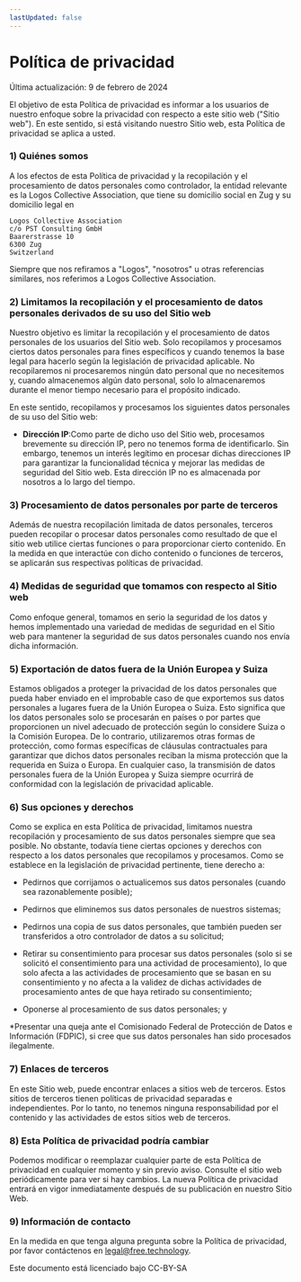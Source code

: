 ```yaml
---
lastUpdated: false
---
```

# Política de privacidad

Última actualización: 9 de febrero de 2024

El objetivo de esta Política de privacidad es informar a los usuarios de nuestro enfoque sobre la privacidad con respecto a este sitio web ("Sitio web"). En este sentido, si está visitando nuestro Sitio web, esta Política de privacidad se aplica a usted.

### 1) Quiénes somos

A los efectos de esta Política de privacidad y la recopilación y el procesamiento de datos personales como controlador, la entidad relevante es la Logos Collective Association, que tiene su domicilio social en Zug y su domicilio legal en

```
Logos Collective Association
c/o PST Consulting GmbH
Baarerstrasse 10
6300 Zug
Switzerland
```

Siempre que nos refiramos a "Logos", "nosotros" u otras referencias similares, nos referimos a Logos Collective Association.

### 2) Limitamos la recopilación y el procesamiento de datos personales derivados de su uso del Sitio web

Nuestro objetivo es limitar la recopilación y el procesamiento de datos personales de los usuarios del Sitio web. Solo recopilamos y procesamos ciertos datos personales para fines específicos y cuando tenemos la base legal para hacerlo según la legislación de privacidad aplicable. No recopilaremos ni procesaremos ningún dato personal que no necesitemos y, cuando almacenemos algún dato personal, solo lo almacenaremos durante el menor tiempo necesario para el propósito indicado.

En este sentido, recopilamos y procesamos los siguientes datos personales de su uso del Sitio web:

* **Dirección IP**:Como parte de dicho uso del Sitio web, procesamos brevemente su dirección IP, pero no tenemos forma de identificarlo. Sin embargo, tenemos un interés legítimo en procesar dichas direcciones IP para garantizar la funcionalidad técnica y mejorar las medidas de seguridad del Sitio web. Esta dirección IP no es almacenada por nosotros a lo largo del tiempo.

### 3) Procesamiento de datos personales por parte de terceros

Además de nuestra recopilación limitada de datos personales, terceros pueden recopilar o procesar datos personales como resultado de que el sitio web utilice ciertas funciones o para proporcionar cierto contenido. En la medida en que interactúe con dicho contenido o funciones de terceros, se aplicarán sus respectivas políticas de privacidad.

### 4) Medidas de seguridad que tomamos con respecto al Sitio web

Como enfoque general, tomamos en serio la seguridad de los datos y hemos implementado una variedad de medidas de seguridad en el Sitio web para mantener la seguridad de sus datos personales cuando nos envía dicha información.

### 5) Exportación de datos fuera de la Unión Europea y Suiza

Estamos obligados a proteger la privacidad de los datos personales que pueda haber enviado en el improbable caso de que exportemos sus datos personales a lugares fuera de la Unión Europea o Suiza. Esto significa que los datos personales solo se procesarán en países o por partes que proporcionen un nivel adecuado de protección según lo considere Suiza o la Comisión Europea. De lo contrario, utilizaremos otras formas de protección, como formas específicas de cláusulas contractuales para garantizar que dichos datos personales reciban la misma protección que la requerida en Suiza o Europa. En cualquier caso, la transmisión de datos personales fuera de la Unión Europea y Suiza siempre ocurrirá de conformidad con la legislación de privacidad aplicable.

### 6) Sus opciones y derechos

Como se explica en esta Política de privacidad, limitamos nuestra recopilación y procesamiento de sus datos personales siempre que sea posible. No obstante, todavía tiene ciertas opciones y derechos con respecto a los datos personales que recopilamos y procesamos. Como se establece en la legislación de privacidad pertinente, tiene derecho a:

* Pedirnos que corrijamos o actualicemos sus datos personales (cuando sea razonablemente posible);
  
* Pedirnos que eliminemos sus datos personales de nuestros sistemas;
  
* Pedirnos una copia de sus datos personales, que también pueden ser transferidos a otro controlador de datos a su solicitud;
 
* Retirar su consentimiento para procesar sus datos personales (solo si se solicitó el consentimiento para una actividad de procesamiento), lo que solo afecta a las actividades de procesamiento que se basan en su consentimiento y no afecta a la validez de dichas actividades de procesamiento antes de que haya retirado su consentimiento;
  
* Oponerse al procesamiento de sus datos personales; y
  
*Presentar una queja ante el Comisionado Federal de Protección de Datos e Información (FDPIC), si cree que sus datos personales han sido procesados ilegalmente.

### 7) Enlaces de terceros

En este Sitio web, puede encontrar enlaces a sitios web de terceros. Estos sitios de terceros tienen políticas de privacidad separadas e independientes. Por lo tanto, no tenemos ninguna responsabilidad por el contenido y las actividades de estos sitios web de terceros.

### 8) Esta Política de privacidad podría cambiar

Podemos modificar o reemplazar cualquier parte de esta Política de privacidad en cualquier momento y sin previo aviso. Consulte el sitio web periódicamente para ver si hay cambios. La nueva Política de privacidad entrará en vigor inmediatamente después de su publicación en nuestro Sitio Web.

### 9)  Información de contacto

En la medida en que tenga alguna pregunta sobre la Política de privacidad, por favor contáctenos en <a href="mailto:legal@free.technology">legal@free.technology</a>.

Este documento está licenciado bajo CC-BY-SA
